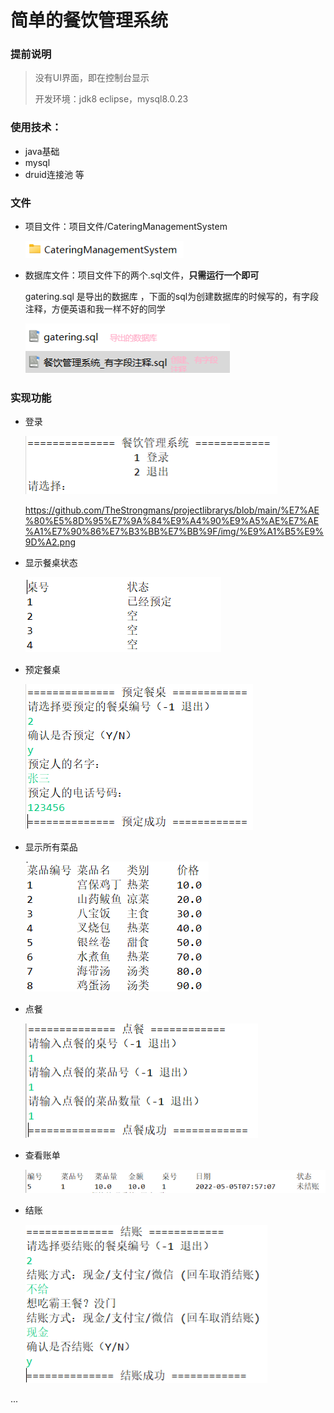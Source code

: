 # 简单的餐饮管理系统

### 提前说明

> 没有UI界面，即在控制台显示
> 
> 开发环境：jdk8  eclipse，mysql8.0.23  

### 使用技术：

- java基础
- mysql
- druid连接池 等

### 文件

- 项目文件：项目文件/CateringManagementSystem

  ![项目](img\项目.png)

- 数据库文件：项目文件下的两个.sql文件，**只需运行一个即可**

  gatering.sql 是导出的数据库 ，下面的sql为创建数据库的时候写的，有字段注释，方便英语和我一样不好的同学

  ![数据库](img\数据库.png)

### 实现功能

- 登录

  ![登录](img\登录.png)

  https://github.com/TheStrongmans/projectlibrarys/blob/main/%E7%AE%80%E5%8D%95%E7%9A%84%E9%A4%90%E9%A5%AE%E7%AE%A1%E7%90%86%E7%B3%BB%E7%BB%9F/img/%E9%A1%B5%E9%9D%A2.png

- 显示餐桌状态

  ![显示餐桌状态](img\显示餐桌状态.png)

- 预定餐桌

  ![预定餐桌](img\预定餐桌.png)

- 显示所有菜品

  ![菜品](img\菜品.png)

- 点餐

  ![点餐](img\点餐.png)

- 查看账单

  ![查看账单](img\查看账单.png)

- 结账

  ![结账1](img\结账1.png)



...


